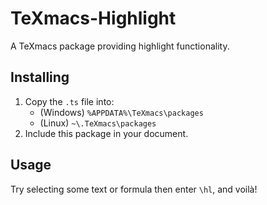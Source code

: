 # TeXmacs-Highlight

A TeXmacs package providing highlight functionality.

## Installing

1. Copy the `.ts` file into:
	- (Windows) `%APPDATA%\TeXmacs\packages`
	- (Linux) `~\.TeXmacs\packages`
2. Include this package in your document.

## Usage

Try selecting some text or formula then enter `\hl`, and voilà!

